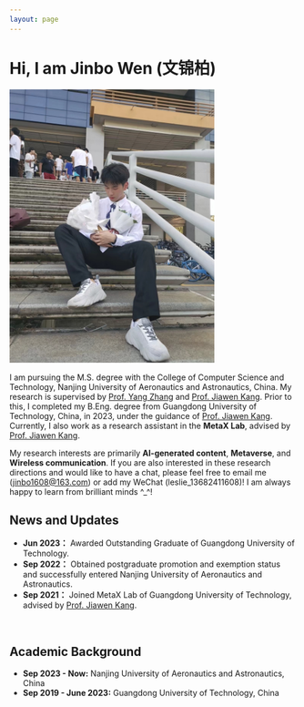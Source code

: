 ```yaml
---
layout: page
---
```



# Hi, I am Jinbo Wen (文锦柏)

<img src="./images/wenjinbo.jpg" class="floatpic" width="360" height="480">

<br>

I am pursuing the M.S. degree with the College of Computer Science and Technology, Nanjing University of Aeronautics and Astronautics, China. My research is supervised by [Prof. Yang Zhang](http://faculty.nuaa.edu.cn/yang/zh_CN/index.htm) and [Prof. Jiawen Kang](https://teacher.gdut.edu.cn/kangjiawen/zh_CN/index.htm). Prior to this, I completed my B.Eng. degree from Guangdong University of Technology, China, in 2023, under the guidance of [Prof. Jiawen Kang](https://teacher.gdut.edu.cn/kangjiawen/zh_CN/index.htm). Currently, I also work as a research assistant in the **MetaX Lab**, advised by [Prof. Jiawen Kang](https://teacher.gdut.edu.cn/kangjiawen/zh_CN/index.htm). 

My research interests are primarily **AI-generated content**, **Metaverse**, and **Wireless communication**. If you are also interested in these research directions and would like to have a chat, please feel free to email me (jinbo1608@163.com) or add my WeChat (leslie_13682411608)! I am always happy to learn from brilliant minds ^_^!
<br>

## News and Updates

- **Jun 2023：** Awarded Outstanding Graduate of Guangdong University of Technology.
- **Sep 2022：** Obtained postgraduate promotion and exemption status and successfully entered Nanjing University of Aeronautics and Astronautics.
- **Sep 2021：** Joined MetaX Lab of Guangdong University of Technology, advised by [Prof. Jiawen Kang](https://teacher.gdut.edu.cn/kangjiawen/zh_CN/index.htm).

<br>

## Academic Background

- **Sep 2023 - Now:** Nanjing University of Aeronautics and Astronautics, China
- **Sep 2019 - June 2023:** Guangdong University of Technology, China
